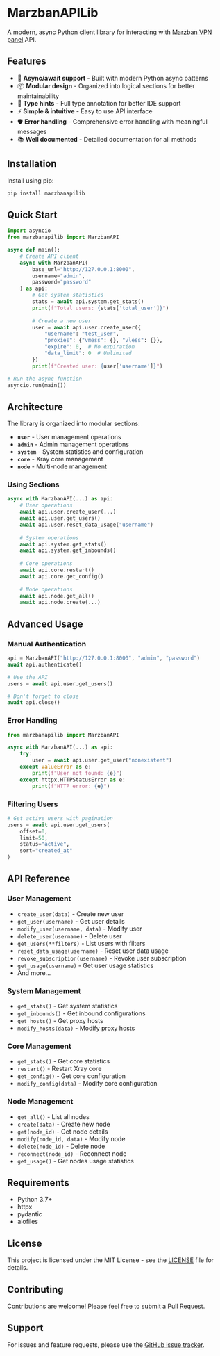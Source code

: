 # MarzbanAPILib

A modern, async Python client library for interacting with [Marzban VPN panel](https://github.com/Gozargah/Marzban) API.

## Features

- 🚀 **Async/await support** - Built with modern Python async patterns
- 📦 **Modular design** - Organized into logical sections for better maintainability  
- 🔐 **Type hints** - Full type annotation for better IDE support
- ⚡ **Simple & intuitive** - Easy to use API interface
- 🛡️ **Error handling** - Comprehensive error handling with meaningful messages
- 📚 **Well documented** - Detailed documentation for all methods

## Installation

Install using pip:

```bash
pip install marzbanapilib
```

## Quick Start

```python
import asyncio
from marzbanapilib import MarzbanAPI

async def main():
    # Create API client
    async with MarzbanAPI(
        base_url="http://127.0.0.1:8000",
        username="admin", 
        password="password"
    ) as api:
        # Get system statistics
        stats = await api.system.get_stats()
        print(f"Total users: {stats['total_user']}")
        
        # Create a new user
        user = await api.user.create_user({
            "username": "test_user",
            "proxies": {"vmess": {}, "vless": {}},
            "expire": 0,  # No expiration
            "data_limit": 0  # Unlimited
        })
        print(f"Created user: {user['username']}")

# Run the async function
asyncio.run(main())
```

## Architecture

The library is organized into modular sections:

- **`user`** - User management operations
- **`admin`** - Admin management operations  
- **`system`** - System statistics and configuration
- **`core`** - Xray core management
- **`node`** - Multi-node management

### Using Sections

```python
async with MarzbanAPI(...) as api:
    # User operations
    await api.user.create_user(...)
    await api.user.get_users()
    await api.user.reset_data_usage("username")
    
    # System operations
    await api.system.get_stats()
    await api.system.get_inbounds()
    
    # Core operations
    await api.core.restart()
    await api.core.get_config()
    
    # Node operations
    await api.node.get_all()
    await api.node.create(...)
```

## Advanced Usage

### Manual Authentication

```python
api = MarzbanAPI("http://127.0.0.1:8000", "admin", "password")
await api.authenticate()

# Use the API
users = await api.user.get_users()

# Don't forget to close
await api.close()
```

### Error Handling

```python
from marzbanapilib import MarzbanAPI

async with MarzbanAPI(...) as api:
    try:
        user = await api.user.get_user("nonexistent")
    except ValueError as e:
        print(f"User not found: {e}")
    except httpx.HTTPStatusError as e:
        print(f"HTTP error: {e}")
```

### Filtering Users

```python
# Get active users with pagination
users = await api.user.get_users(
    offset=0,
    limit=50,
    status="active",
    sort="created_at"
)
```

## API Reference

### User Management
- `create_user(data)` - Create new user
- `get_user(username)` - Get user details
- `modify_user(username, data)` - Modify user
- `delete_user(username)` - Delete user
- `get_users(**filters)` - List users with filters
- `reset_data_usage(username)` - Reset user data usage
- `revoke_subscription(username)` - Revoke user subscription
- `get_usage(username)` - Get user usage statistics
- And more...

### System Management
- `get_stats()` - Get system statistics
- `get_inbounds()` - Get inbound configurations
- `get_hosts()` - Get proxy hosts
- `modify_hosts(data)` - Modify proxy hosts

### Core Management
- `get_stats()` - Get core statistics
- `restart()` - Restart Xray core
- `get_config()` - Get core configuration
- `modify_config(data)` - Modify core configuration

### Node Management
- `get_all()` - List all nodes
- `create(data)` - Create new node
- `get(node_id)` - Get node details
- `modify(node_id, data)` - Modify node
- `delete(node_id)` - Delete node
- `reconnect(node_id)` - Reconnect node
- `get_usage()` - Get nodes usage statistics

## Requirements

- Python 3.7+
- httpx
- pydantic
- aiofiles

## License

This project is licensed under the MIT License - see the [LICENSE](LICENSE) file for details.

## Contributing

Contributions are welcome! Please feel free to submit a Pull Request.

## Support

For issues and feature requests, please use the [GitHub issue tracker](https://github.com/DeepPythonist/marzbanapilib/issues). 